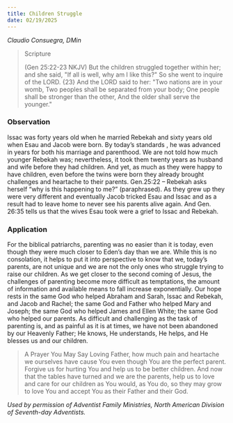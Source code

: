 ```yaml
---
title: Children Struggle
date: 02/19/2025
---
```


_Claudio Consuegra, DMin_

> <p>Scripture</p>
> (Gen 25:22-23 NKJV) But the children struggled together within her; and she said, "If all is well, why am I like this?" So she went to inquire of the LORD. {23} And the LORD said to her: "Two nations are in your womb, Two peoples shall be separated from your body; One people shall be stronger than the other, And the older shall serve the younger."

### Observation

Issac was forty years old when he married Rebekah and sixty years old when Esau and Jacob were born. By today’s standards , he was advanced in years for both his marriage and parenthood. We are not told how much younger Rebekah was; nevertheless, it took them twenty years as husband and wife before they had children. And yet, as much as they were happy to have children, even before the twins were born they already brought challenges and heartache to their parents. Gen.25:22 – Rebekah asks herself “why is this happening to me?” (paraphrased). As they grew up they were very different and eventually Jacob tricked Esau and Issac and as a result had to leave home to never see his parents alive again. And Gen. 26:35 tells us that the wives Esau took were a grief to Issac and Rebekah.

### Application

For the biblical patriarchs, parenting was no easier than it is today, even though they were much closer to Eden’s day than we are. While this is no consolation, it helps to put it into perspective to know that we, today’s parents, are not unique and we are not the only ones who struggle trying to raise our children. As we get closer to the second coming of Jesus, the challenges of parenting become more difficult as temptations, the amount of information and available means to fall increase exponentially. Our hope rests in the same God who helped Abraham and Sarah, Issac and Rebekah, and Jacob and Rachel; the same God and Father who helped Mary and Joseph; the same God who helped James and Ellen White; the same God who helped our parents. As difficult and challenging as the task of parenting is, and as painful as it is at times, we have not been abandoned by our Heavenly Father; He knows, He understands, He helps, and He blesses us and our children.

> <callout>A Prayer You May Say</callout>
> Loving Father, how much pain and heartache we ourselves have cause You even though You are the perfect parent. Forgive us for hurting You and help us to be better children. And now that the tables have turned and we are the parents, help us to love and care for our children as You would, as You do, so they may grow to love You and accept You as their Father and their God.

_Used by permission of Adventist Family Ministries, North American Division of Seventh-day Adventists._